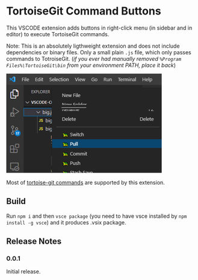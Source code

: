# TortoiseGit Command Buttons

This VSCODE extension adds buttons in right-click menu (in sidebar and in editor) to execute TortoiseGit commands. 

Note: This is an absolutely ligthweight extension and does not include dependencies or binary files. Only a small plain `.js` file, which only passes commands to TotroiseGit.
(*if you ever had manually removed `%Program Files%\TortoiseGit\bin` from your environment PATH, place it back*)

![Screenshot](https://raw.githubusercontent.com/Puvox/tortoisegit-buttons-in-vscode/main/screenshot.png)

Most of [tortoise-git commands](https://tortoisegit.org/docs/tortoisegit/tgit-automation.html) are supported by this extension.


## Build

Run `npm i` and then `vsce package` (you need to have vsce installed by `npm install -g vsce`) and it produces .vsix package.

## Release Notes

### 0.0.1

Initial release.
